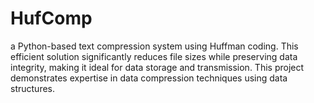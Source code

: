 # HufComp
 a Python-based text compression system using Huffman coding. This efficient
 solution significantly reduces file sizes while preserving data integrity, making it ideal for
 data storage and transmission. This project demonstrates expertise in data compression
 techniques using data structures.
